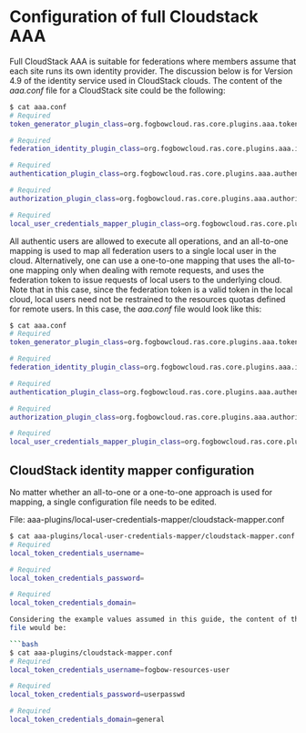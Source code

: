 # Configuration of full Cloudstack AAA

Full CloudStack AAA is suitable for federations where members assume that each site runs its own
identity provider. The discussion below is for Version 4.9 of the identity service used in
CloudStack clouds. The content of the *aaa.conf* file for a CloudStack site could be the following:

```bash
$ cat aaa.conf
# Required
token_generator_plugin_class=org.fogbowcloud.ras.core.plugins.aaa.tokengenerator.cloudstack.CloudStackTokenGeneratorPlugin

# Required
federation_identity_plugin_class=org.fogbowcloud.ras.core.plugins.aaa.identity.cloudstack.CloudStackIdentityPlugin

# Required
authentication_plugin_class=org.fogbowcloud.ras.core.plugins.aaa.authentication.cloudstack.CloudStackAuthenticationPlugin

# Required
authorization_plugin_class=org.fogbowcloud.ras.core.plugins.aaa.authorization.DefaultAuthorizationPlugin

# Required
local_user_credentials_mapper_plugin_class=org.fogbowcloud.ras.core.plugins.aaa.mapper.all2one.CloudStackAllToOneMapper
```

All authentic users are allowed to execute all operations, and an all-to-one mapping is used to map
all federation users to a single local user in the cloud. Alternatively, one can use a one-to-one
mapping that uses the all-to-one mapping only when dealing with remote requests, and uses the
federation token to issue requests of local users to the underlying cloud. Note that in this case,
since the federation token is a valid token in the local cloud, local users need not be restrained
to the resources quotas defined for remote users. In this case, the *aaa.conf* file would look like
this:

```bash
$ cat aaa.conf
# Required
token_generator_plugin_class=org.fogbowcloud.ras.core.plugins.aaa.tokengenerator.cloudstack.CloudStackTokenGeneratorPlugin

# Required
federation_identity_plugin_class=org.fogbowcloud.ras.core.plugins.aaa.identity.cloudstack.CloudStackIdentityPlugin

# Required
authentication_plugin_class=org.fogbowcloud.ras.core.plugins.aaa.authentication.cloudstack.CloudStackAuthenticationPlugin

# Required
authorization_plugin_class=org.fogbowcloud.ras.core.plugins.aaa.authorization.DefaultAuthorizationPlugin

# Required
local_user_credentials_mapper_plugin_class=org.fogbowcloud.ras.core.plugins.aaa.mapper.one2one.CloudStackAllToOneMapper
```

## CloudStack identity mapper configuration

No matter whether an all-to-one or a one-to-one approach is used for mapping, a single
configuration file needs to be edited.

File: aaa-plugins/local-user-credentials-mapper/cloudstack-mapper.conf

```bash
$ cat aaa-plugins/local-user-credentials-mapper/cloudstack-mapper.conf
# Required
local_token_credentials_username=

# Required
local_token_credentials_password=

# Required
local_token_credentials_domain=

Considering the example values assumed in this guide, the content of the *cloudstack-mapper.conf*
file would be:

```bash
$ cat aaa-plugins/cloudstack-mapper.conf
# Required
local_token_credentials_username=fogbow-resources-user

# Required
local_token_credentials_password=userpasswd

# Required
local_token_credentials_domain=general
```
